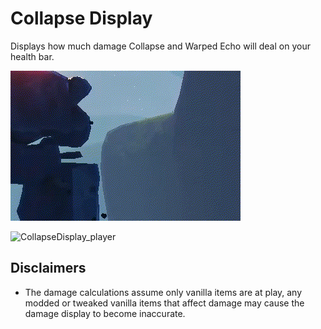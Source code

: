 # Collapse Display

Displays how much damage Collapse and Warped Echo will deal on your health bar.

![CollapseDisplay_enemy](https://github.com/Goorakh/CollapseDisplay/blob/master/README%20Assets/CollapseDisplay_enemy.gif?raw=true)

![CollapseDisplay_player](https://github.com/Goorakh/CollapseDisplay/blob/master/README%20Assets/CollapseDisplay_player.gif?raw=true)

## Disclaimers

* The damage calculations assume only vanilla items are at play, any modded or tweaked vanilla items that affect damage may cause the damage display to become inaccurate.